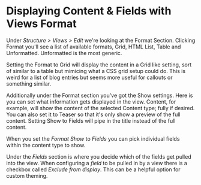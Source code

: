 # Displaying Content & Fields with Views Format

Under _Structure &gt; Views &gt; Edit_ we're looking at the Format Section. Clicking Format you'll see a list of available formats, Grid, HTML List, Table and Unformatted. Unformatted is the most generic.

Setting the Format to Grid will display the content in a Grid like setting, sort of similar to a table but mimicing what a CSS grid setup could do. This is weird for a list of blog entries but seems more useful for callouts or something similar.

Additionally under the Format section you've got the Show settings. Here is you can set what information gets displayed in the view. Content, for example, will show the content of the selected Content type; fully if desired. You can also set it to Teaser so that it's only show a preview of the full content. Setting Show to Fields will pipe in the title instead of the full content.

When you set the _Format Show_ to _Fields_ you can pick individual fields within the content type to show.

Under the _Fields_ section is where you decide which of the fields get pulled into the view. When configuring a _field_ to be pulled in by a view there is a checkbox called _Exclude from display_. This can be a helpful option for custom theming.

